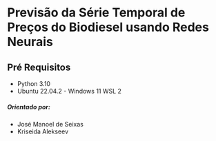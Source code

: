 # Previsão da Série Temporal de Preços do Biodiesel usando Redes Neurais

## Pré Requisitos
* Python 3.10
* Ubuntu 22.04.2 - Windows 11 WSL 2

##### Orientado por:
* José Manoel de Seixas
* Kriseida Alekseev